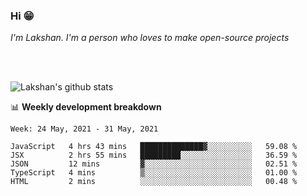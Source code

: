 ### Hi 😁

*I'm Lakshan. I'm a person who loves to make open-source projects*


<br/><br/>

![Lakshan's github stats](https://github-readme-stats.vercel.app/api?username=sandaruwan98&show_icons=true&theme=prussian )<br/>



📊 **Weekly development breakdown**
<!--START_SECTION:waka-->
```text
Week: 24 May, 2021 - 31 May, 2021

JavaScript   4 hrs 43 mins   ██████████████▓░░░░░░░░░░   59.08 % 
JSX          2 hrs 55 mins   █████████░░░░░░░░░░░░░░░░   36.59 % 
JSON         12 mins         ▓░░░░░░░░░░░░░░░░░░░░░░░░   02.51 % 
TypeScript   4 mins          ▒░░░░░░░░░░░░░░░░░░░░░░░░   01.00 % 
HTML         2 mins          ░░░░░░░░░░░░░░░░░░░░░░░░░   00.48 % 
```
<!--END_SECTION:waka-->

